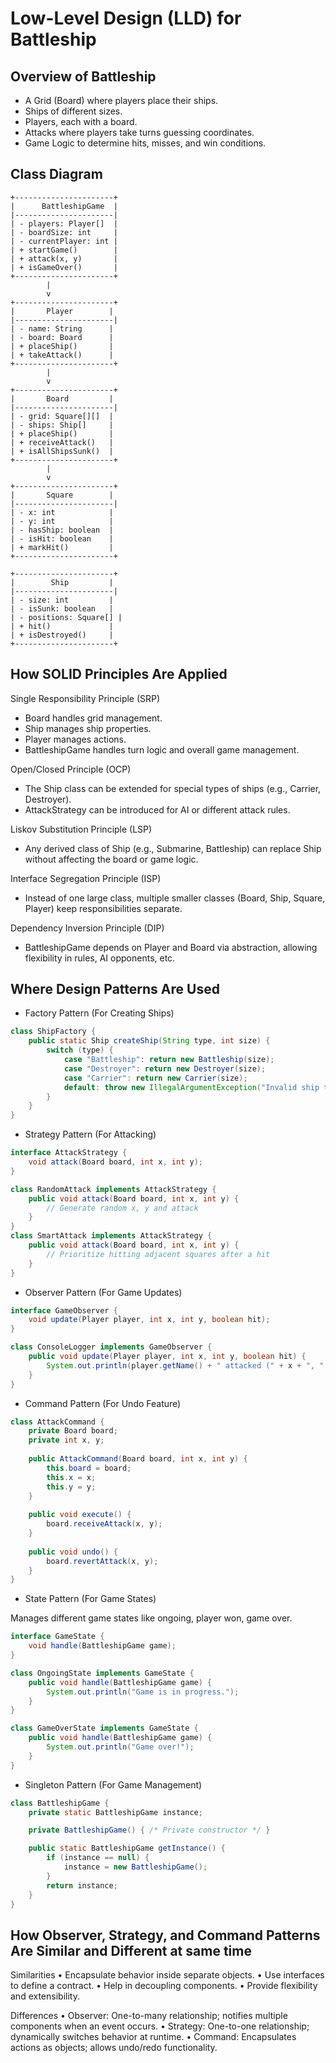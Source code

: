 # Low-Level Design (LLD) for Battleship

## Overview of Battleship
* A Grid (Board) where players place their ships. 
* Ships of different sizes. 
* Players, each with a board. 
* Attacks where players take turns guessing coordinates. 
* Game Logic to determine hits, misses, and win conditions.

## Class Diagram
```text
+----------------------+
|      BattleshipGame  |
|----------------------|
| - players: Player[]  |
| - boardSize: int     |
| - currentPlayer: int |
| + startGame()        |
| + attack(x, y)       |
| + isGameOver()       |
+----------------------+
        |
        v
+----------------------+
|       Player        |
|----------------------|
| - name: String      |
| - board: Board      |
| + placeShip()       |
| + takeAttack()      |
+----------------------+
        |
        v
+----------------------+
|       Board         |
|----------------------|
| - grid: Square[][]  |
| - ships: Ship[]     |
| + placeShip()       |
| + receiveAttack()   |
| + isAllShipsSunk()  |
+----------------------+
        |
        v
+----------------------+
|       Square        |
|----------------------|
| - x: int            |
| - y: int            |
| - hasShip: boolean  |
| - isHit: boolean    |
| + markHit()         |
+----------------------+

+----------------------+
|        Ship         |
|----------------------|
| - size: int         |
| - isSunk: boolean   |
| - positions: Square[] |
| + hit()             |
| + isDestroyed()     |
+----------------------+
```

## How SOLID Principles Are Applied

Single Responsibility Principle (SRP)
* Board handles grid management. 
* Ship manages ship properties. 
* Player manages actions. 
* BattleshipGame handles turn logic and overall game management.

Open/Closed Principle (OCP)
* The Ship class can be extended for special types of ships (e.g., Carrier, Destroyer).
* AttackStrategy can be introduced for AI or different attack rules.

Liskov Substitution Principle (LSP)

* Any derived class of Ship (e.g., Submarine, Battleship) can replace Ship without affecting the board or game logic.

Interface Segregation Principle (ISP)

* Instead of one large class, multiple smaller classes (Board, Ship, Square, Player) keep responsibilities separate.

Dependency Inversion Principle (DIP)

* BattleshipGame depends on Player and Board via abstraction, allowing flexibility in rules, AI opponents, etc.

## Where Design Patterns Are Used

* Factory Pattern (For Creating Ships)

```Java
class ShipFactory {
    public static Ship createShip(String type, int size) {
        switch (type) {
            case "Battleship": return new Battleship(size);
            case "Destroyer": return new Destroyer(size);
            case "Carrier": return new Carrier(size);
            default: throw new IllegalArgumentException("Invalid ship type");
        }
    }
}
```

*  Strategy Pattern (For Attacking)

```Java
interface AttackStrategy {
    void attack(Board board, int x, int y);
}

class RandomAttack implements AttackStrategy {
    public void attack(Board board, int x, int y) {
        // Generate random x, y and attack
    }
}
class SmartAttack implements AttackStrategy {
    public void attack(Board board, int x, int y) {
        // Prioritize hitting adjacent squares after a hit
    }
}
```

* Observer Pattern (For Game Updates)

```Java
interface GameObserver {
    void update(Player player, int x, int y, boolean hit);
}

class ConsoleLogger implements GameObserver {
    public void update(Player player, int x, int y, boolean hit) {
        System.out.println(player.getName() + " attacked (" + x + ", " + y + ") - " + (hit ? "Hit!" : "Miss"));
    }
}
```

* Command Pattern (For Undo Feature)

```Java
class AttackCommand {
    private Board board;
    private int x, y;
    
    public AttackCommand(Board board, int x, int y) {
        this.board = board;
        this.x = x;
        this.y = y;
    }
    
    public void execute() {
        board.receiveAttack(x, y);
    }
    
    public void undo() {
        board.revertAttack(x, y);
    }
}
```

* State Pattern (For Game States)

Manages different game states like ongoing, player won, game over.

```Java
interface GameState {
    void handle(BattleshipGame game);
}

class OngoingState implements GameState {
    public void handle(BattleshipGame game) {
        System.out.println("Game is in progress.");
    }
}

class GameOverState implements GameState {
    public void handle(BattleshipGame game) {
        System.out.println("Game over!");
    }
}
```

* Singleton Pattern (For Game Management)

```Java
class BattleshipGame {
    private static BattleshipGame instance;

    private BattleshipGame() { /* Private constructor */ }

    public static BattleshipGame getInstance() {
        if (instance == null) {
            instance = new BattleshipGame();
        }
        return instance;
    }
}
```

## How Observer, Strategy, and Command Patterns Are Similar and Different at same time

Similarities
•	Encapsulate behavior inside separate objects.
•	Use interfaces to define a contract.
•	Help in decoupling components.
•	Provide flexibility and extensibility.

Differences
•	Observer: One-to-many relationship; notifies multiple components when an event occurs.
•	Strategy: One-to-one relationship; dynamically switches behavior at runtime.
•	Command: Encapsulates actions as objects; allows undo/redo functionality.

